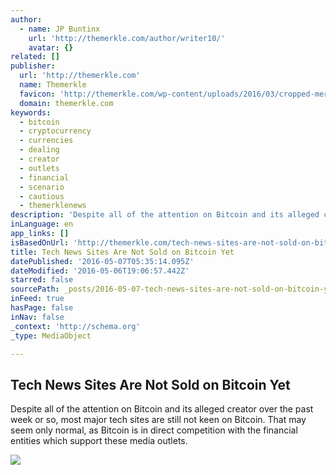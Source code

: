 ```yaml
---
author:
  - name: JP Buntinx
    url: 'http://themerkle.com/author/writer10/'
    avatar: {}
related: []
publisher:
  url: 'http://themerkle.com'
  name: Themerkle
  favicon: 'http://themerkle.com/wp-content/uploads/2016/03/cropped-merkle-white-1-192x192.png'
  domain: themerkle.com
keywords:
  - bitcoin
  - cryptocurrency
  - currencies
  - dealing
  - creator
  - outlets
  - financial
  - scenario
  - cautious
  - themerklenews
description: 'Despite all of the attention on Bitcoin and its alleged creator over the past week or so, most major tech sites are still not keen on Bitcoin. That may seem only normal, as Bitcoin is in direct competition with the financial entities which support these media outlets.'
inLanguage: en
app_links: []
isBasedOnUrl: 'http://themerkle.com/tech-news-sites-are-not-sold-on-bitcoin-yet/'
title: Tech News Sites Are Not Sold on Bitcoin Yet
datePublished: '2016-05-07T05:35:14.095Z'
dateModified: '2016-05-06T19:06:57.442Z'
starred: false
sourcePath: _posts/2016-05-07-tech-news-sites-are-not-sold-on-bitcoin-yet.md
inFeed: true
hasPage: false
inNav: false
_context: 'http://schema.org'
_type: MediaObject

---
```

<article style=""><h1>Tech News Sites Are Not Sold on Bitcoin Yet</h1><p>Despite all of the attention on Bitcoin and its alleged creator over the past week or so, most major tech sites are still not keen on Bitcoin. That may seem only normal, as Bitcoin is in direct competition with the financial entities which support these media outlets.</p><img src="http://themerkle.com/wp-content/uploads/2016/05/shutterstock_398598163.jpg" /></article>